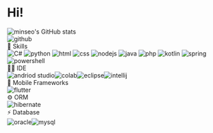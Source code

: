 # Hi! 
<!--
**dlwlstjs/dlwlstjs** is a ✨ _special_ ✨ repository because its `README.md` (this file) appears on your GitHub profile.

Here are some ideas to get you started:

- 🔭 I’m currently working on ...
- 🌱 I’m currently learning ...
- 👯 I’m looking to collaborate on ...
- 🤔 I’m looking for help with ...
- 💬 Ask me about ...
- 📫 How to reach me: ...
- 😄 Pronouns: ...
- ⚡ Fun fact: ...
-->
![minseo's GitHub stats](https://github-readme-stats.vercel.app/api?username=dlwlstjs&show_icons=true&theme=dracula)<br>
![github](https://github-readme-stats.vercel.app/api/top-langs/?username=dlwlstjs&theme=blue-green)<br>
🚀 Skills<br>
![C#](https://img.shields.io/badge/C%23-239120?style=for-the-badge&logo=c-sharp&logoColor=white)
![python](https://img.shields.io/badge/Python-3776AB?style=for-the-badge&logo=python&logoColor=white)
![html](https://img.shields.io/badge/HTML-239120?style=for-the-badge&logo=html5&logoColor=white)
![css](https://img.shields.io/badge/CSS-239120?&style=for-the-badge&logo=css3&logoColor=white)
![nodejs](https://img.shields.io/badge/Node.js-43853D?style=for-the-badge&logo=node.js&logoColor=white)
![java](https://img.shields.io/badge/Java-ED8B00?style=for-the-badge&logo=openjdk&logoColor=white)
![php](https://img.shields.io/badge/PHP-777BB4?style=for-the-badge&logo=php&logoColor=white)
![kotlin](https://img.shields.io/badge/Kotlin-0095D5?&style=for-the-badge&logo=kotlin&logoColor=white)
![spring](https://img.shields.io/badge/Spring-6DB33F?style=for-the-badge&logo=spring&logoColor=white)
![powershell](https://img.shields.io/badge/Powershell-2CA5E0?style=for-the-badge&logo=powershell&logoColor=white)<br>
👩‍💻 IDE<br>
![andriod studio](https://img.shields.io/badge/Android_Studio-3DDC84?style=for-the-badge&logo=android-studio&logoColor=white)![colab](https://img.shields.io/badge/Colab-F9AB00?style=for-the-badge&logo=googlecolab&color=525252)![eclipse](https://img.shields.io/badge/Eclipse-2C2255?style=for-the-badge&logo=eclipse&logoColor=white)![intellij](	https://img.shields.io/badge/IntelliJ_IDEA-000000.svg?style=for-the-badge&logo=intellij-idea&logoColor=white)<br>
📱 Mobile Frameworks<br>
![flutter](https://img.shields.io/badge/Flutter-02569B?style=for-the-badge&logo=flutter&logoColor=white)<br>
⚙️ ORM<br>
![hibernate](https://img.shields.io/badge/Hibernate-59666C?style=for-the-badge&logo=Hibernate&logoColor=white)<br>
⚡ Database<br>
![oracle](https://img.shields.io/badge/Oracle-F80000?style=for-the-badge&logo=Oracle&logoColor=white)![mysql](https://img.shields.io/badge/MySQL-005C84?style=for-the-badge&logo=mysql&logoColor=white)<br>
